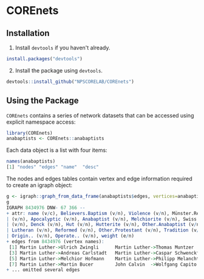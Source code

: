 # COREnets

## Installation

  1. Install `devtools` if you haven't already.

``` r
install.packages("devtools")
```

  2. Install the package using `devtools`.
  
``` r
devtools::install_github("NPSCORELAB/COREnets")
```


## Using the Package

`COREnets` contains a series of network datasets that can be accessed using explicit namespace access:

```r
library(COREnets)
anabaptists <- COREnets::anabaptists
```

Each data object is a list with four items:

```r
names(anabaptists)
[1] "nodes" "edges" "name"  "desc" 
```

The nodes and edges tables contain vertex and edge information required to create an igraph object:

```r
g <- igraph::graph_from_data_frame(anabaptists$edges, vertices=anabaptists$nodes)
g
IGRAPH 8434976 DNW- 67 366 -- 
+ attr: name (v/c), Believers.Baptism (v/n), Violence (v/n), Münster.Rebellion
| (v/n), Apocalyptic (v/n), Anabaptist (v/n), Melchiorite (v/n), Swiss.Brethren
| (v/n), Denck (v/n), Hut (v/n), Hutterite (v/n), Other.Anabaptist (v/n),
| Lutheran (v/n), Reformed (v/n), Other.Protestant (v/n), Tradition (v/n),
| Origin.. (v/n), Operate.. (v/n), weight (e/n)
+ edges from 8434976 (vertex names):
 [1] Martin Luther->Ulrich Zwingli      Martin Luther->Thomas Muntzer     
 [3] Martin Luther->Andreas Carlstadt   Martin Luther->Caspar Schwenckfeld
 [5] Martin Luther->Melchior Hofmann    Martin Luther->Philipp Melanchthon
 [7] Martin Luther->Martin Bucer        John Calvin  ->Wolfgang Capito    
+ ... omitted several edges
```